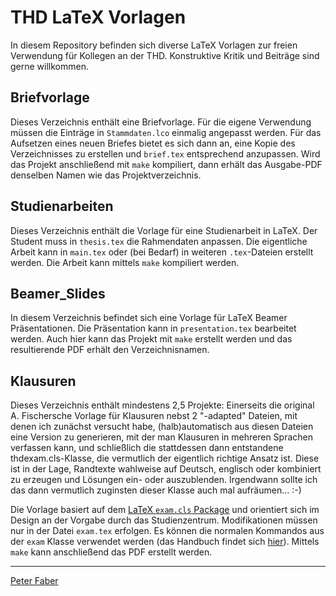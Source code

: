 # THD LaTeX Vorlagen

In diesem Repository befinden sich diverse LaTeX Vorlagen zur freien Verwendung
für Kollegen an der THD. Konstruktive Kritik und Beiträge sind gerne willkommen.

## Briefvorlage

Dieses Verzeichnis enthält eine Briefvorlage. Für die eigene Verwendung müssen die Einträge
in `Stammdaten.lco` einmalig angepasst werden. Für das Aufsetzen eines neuen Briefes bietet
es sich dann an, eine Kopie des Verzeichnisses zu erstellen und `brief.tex` entsprechend
anzupassen. Wird das Projekt anschließend mit `make` kompiliert, dann erhält das Ausgabe-PDF
denselben Namen wie das Projektverzeichnis.

## Studienarbeiten

Dieses Verzeichnis enthält die Vorlage für eine Studienarbeit in LaTeX. Der Student
muss in `thesis.tex` die Rahmendaten anpassen. Die eigentliche Arbeit kann in `main.tex`
oder (bei Bedarf) in weiteren `.tex`-Dateien erstellt werden. Die Arbeit kann mittels
`make` kompiliert werden.

## Beamer_Slides

In diesem Verzeichnis befindet sich eine Vorlage für LaTeX Beamer
Präsentationen. Die Präsentation kann in `presentation.tex` bearbeitet werden.
Auch hier kann das Projekt mit `make` erstellt werden und das resultierende PDF
erhält den Verzeichnisnamen.

## Klausuren

Dieses Verzeichnis enthält mindestens 2,5 Projekte:
Einerseits die original A. Fischersche Vorlage für Klausuren nebst 2 "-adapted" Dateien, mit denen ich zunächst versucht habe, (halb)automatisch aus diesen Dateien eine Version zu generieren, mit der man Klausuren in mehreren Sprachen verfassen kann, und schließlich die stattdessen dann entstandene thdexam.cls-Klasse, die vermutlich der eigentlich richtige Ansatz ist. Diese ist in der Lage, Randtexte wahlweise auf Deutsch, englisch oder kombiniert zu erzeugen und Lösungen ein- oder auszublenden. Irgendwann sollte ich das dann vermutlich zuginsten dieser Klasse auch mal aufräumen... :-)

Die Vorlage basiert auf dem
[LaTeX `exam.cls` Package](https://ctan.org/pkg/exam?lang=de) und orientiert sich
im Design an der Vorgabe durch das Studienzentrum. Modifikationen müssen nur in der
Datei `exam.tex` erfolgen. Es können die normalen Kommandos aus der `exam` Klasse
verwendet werden (das Handbuch findet sich [hier](http://mirrors.ctan.org/macros/latex/contrib/exam/examdoc.pdf "Using the exam document class")).
Mittels `make` kann anschließend das PDF erstellt werden.


---
[Peter Faber](mailto:peter.faber@th-deg.de "Mail an Peter Faber")

